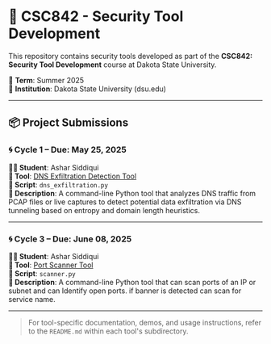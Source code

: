 # 🔐 CSC842 - Security Tool Development

This repository contains security tools developed as part of the **CSC842: Security Tool Development** course at Dakota State University.

📅 **Term**: Summer 2025  
📍 **Institution**: Dakota State University (dsu.edu)

---

## 📦 Project Submissions

### 🌀 **Cycle 1 – Due: May 25, 2025**

**👨‍💻 Student**: Ashar Siddiqui  
**🔧 Tool**: [DNS Exfiltration Detection Tool](https://github.com/arsiddiqui/CSC842/tree/main/dns_exfiltration)  
**📄 Script**: `dns_exfiltration.py`  
**🔎 Description**: A command-line Python tool that analyzes DNS traffic from PCAP files or live captures to detect potential data exfiltration via DNS tunneling based on entropy and domain length heuristics.

---

### 🌀 **Cycle 3 – Due: June 08, 2025**

**👨‍💻 Student**: Ashar Siddiqui  
**🔧 Tool**: [Port Scanner Tool](https://github.com/arsiddiqui/CSC842/tree/main/scanner)  
**📄 Script**: `scanner.py`  
**🔎 Description**: A command-line Python tool that can scan ports of an IP or subnet and can Identify open ports. if banner is detected can scan for service name.

---

> For tool-specific documentation, demos, and usage instructions, refer to the `README.md` within each tool's subdirectory.
